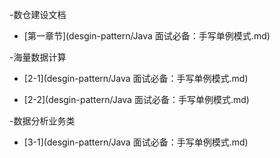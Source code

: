 -数仓建设文档

 - [第一章节](desgin-pattern/Java 面试必备：手写单例模式.md)
 
-海量数据计算  

 - [2-1](desgin-pattern/Java 面试必备：手写单例模式.md)

-  [2-2](desgin-pattern/Java 面试必备：手写单例模式.md)
 
-数据分析业务类 
 - [3-1](desgin-pattern/Java 面试必备：手写单例模式.md)
 